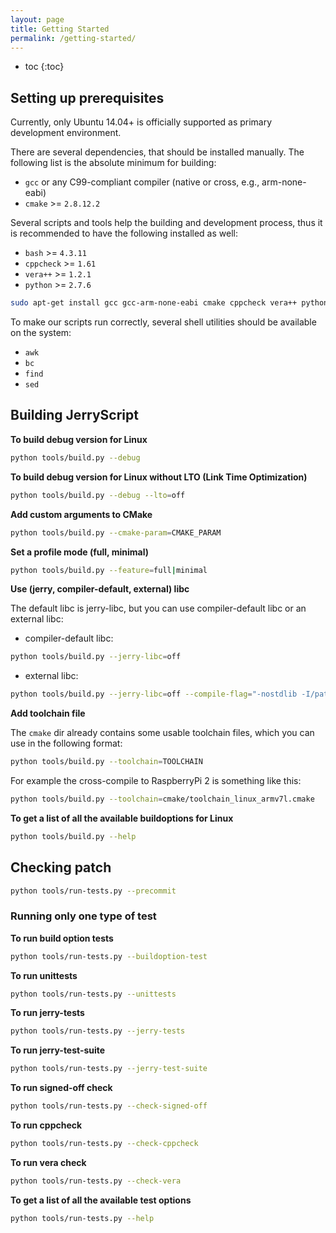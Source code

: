 ```yaml
---
layout: page
title: Getting Started
permalink: /getting-started/
---
```


* toc
{:toc}

## Setting up prerequisites

Currently, only Ubuntu 14.04+ is officially supported as primary development environment.

There are several dependencies, that should be installed manually. The following list is the absolute minimum for building:

- `gcc` or any C99-compliant compiler (native or cross, e.g., arm-none-eabi)
- `cmake` >= `2.8.12.2`

Several scripts and tools help the building and development process, thus it is recommended to have the following installed as well:

- `bash` >= `4.3.11`
- `cppcheck` >= `1.61`
- `vera++` >= `1.2.1`
- `python` >= `2.7.6`

```bash
sudo apt-get install gcc gcc-arm-none-eabi cmake cppcheck vera++ python
```

To make our scripts run correctly, several shell utilities should be available on the system:

- `awk`
- `bc`
- `find`
- `sed`

## Building JerryScript

**To build debug version for Linux**

```bash
python tools/build.py --debug
```

**To build debug version for Linux without LTO (Link Time Optimization)**

```bash
python tools/build.py --debug --lto=off
```

**Add custom arguments to CMake**

```bash
python tools/build.py --cmake-param=CMAKE_PARAM
```

**Set a profile mode (full, minimal)**

```bash
python tools/build.py --feature=full|minimal
```

**Use (jerry, compiler-default, external) libc**

The default libc is jerry-libc, but you can use compiler-default libc or an external libc:

- compiler-default libc:

```bash
python tools/build.py --jerry-libc=off
```

- external libc:

```bash
python tools/build.py --jerry-libc=off --compile-flag="-nostdlib -I/path/to/ext-libc/include" --link-lib="-lext-c"
```

**Add toolchain file**

The ```cmake``` dir already contains some usable toolchain files, which you can use in the following format:

```bash
python tools/build.py --toolchain=TOOLCHAIN
```

For example the cross-compile to RaspberryPi 2 is something like this:

```bash
python tools/build.py --toolchain=cmake/toolchain_linux_armv7l.cmake
```

**To get a list of all the available buildoptions for Linux**

```bash
python tools/build.py --help
```

## Checking patch

```bash
python tools/run-tests.py --precommit
```

### Running only one type of test

**To run build option tests**

```bash
python tools/run-tests.py --buildoption-test
```

**To run unittests**

```bash
python tools/run-tests.py --unittests
```

**To run jerry-tests**

```bash
python tools/run-tests.py --jerry-tests
```

**To run jerry-test-suite**

```bash
python tools/run-tests.py --jerry-test-suite
```

**To run signed-off check**

```bash
python tools/run-tests.py --check-signed-off
```

**To run cppcheck**

```bash
python tools/run-tests.py --check-cppcheck
```

**To run vera check**

```bash
python tools/run-tests.py --check-vera
```

**To get a list of all the available test options**

```bash
python tools/run-tests.py --help
```
